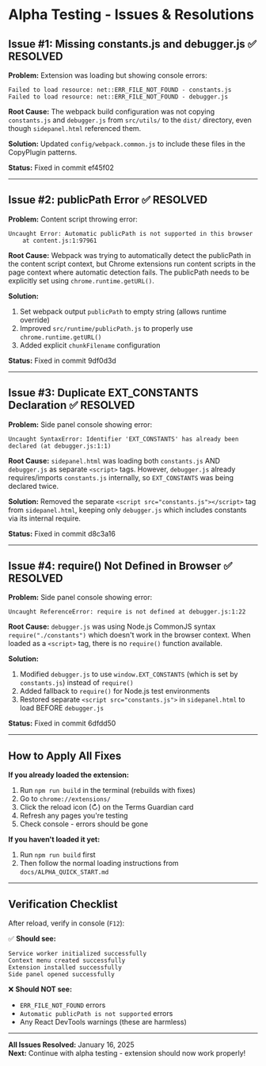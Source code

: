 # Alpha Testing - Issues & Resolutions

## Issue #1: Missing constants.js and debugger.js ✅ RESOLVED

**Problem:**
Extension was loading but showing console errors:
```
Failed to load resource: net::ERR_FILE_NOT_FOUND - constants.js
Failed to load resource: net::ERR_FILE_NOT_FOUND - debugger.js
```

**Root Cause:**
The webpack build configuration was not copying `constants.js` and `debugger.js` from `src/utils/` to the `dist/` directory, even though `sidepanel.html` referenced them.

**Solution:**
Updated `config/webpack.common.js` to include these files in the CopyPlugin patterns.

**Status:** Fixed in commit ef45f02

---

## Issue #2: publicPath Error ✅ RESOLVED

**Problem:**
Content script throwing error:
```
Uncaught Error: Automatic publicPath is not supported in this browser
    at content.js:1:97961
```

**Root Cause:**
Webpack was trying to automatically detect the publicPath in the content script context, but Chrome extensions run content scripts in the page context where automatic detection fails. The publicPath needs to be explicitly set using `chrome.runtime.getURL()`.

**Solution:**
1. Set webpack output `publicPath` to empty string (allows runtime override)
2. Improved `src/runtime/publicPath.js` to properly use `chrome.runtime.getURL()`
3. Added explicit `chunkFilename` configuration

**Status:** Fixed in commit 9df0d3d

---

## Issue #3: Duplicate EXT_CONSTANTS Declaration ✅ RESOLVED

**Problem:**
Side panel console showing error:
```
Uncaught SyntaxError: Identifier 'EXT_CONSTANTS' has already been declared (at debugger.js:1:1)
```

**Root Cause:**
`sidepanel.html` was loading both `constants.js` AND `debugger.js` as separate `<script>` tags. However, `debugger.js` already requires/imports `constants.js` internally, so `EXT_CONSTANTS` was being declared twice.

**Solution:**
Removed the separate `<script src="constants.js"></script>` tag from `sidepanel.html`, keeping only `debugger.js` which includes constants via its internal require.

**Status:** Fixed in commit d8c3a16

---

## Issue #4: require() Not Defined in Browser ✅ RESOLVED

**Problem:**
Side panel console showing error:
```
Uncaught ReferenceError: require is not defined at debugger.js:1:22
```

**Root Cause:**
`debugger.js` was using Node.js CommonJS syntax `require("./constants")` which doesn't work in the browser context. When loaded as a `<script>` tag, there is no `require()` function available.

**Solution:**
1. Modified `debugger.js` to use `window.EXT_CONSTANTS` (which is set by `constants.js`) instead of `require()`
2. Added fallback to `require()` for Node.js test environments
3. Restored separate `<script src="constants.js">` in `sidepanel.html` to load BEFORE `debugger.js`

**Status:** Fixed in commit 6dfdd50

---

## How to Apply All Fixes

**If you already loaded the extension:**
1. Run `npm run build` in the terminal (rebuilds with fixes)
2. Go to `chrome://extensions/`
3. Click the reload icon (↻) on the Terms Guardian card
4. Refresh any pages you're testing
5. Check console - errors should be gone

**If you haven't loaded it yet:**
1. Run `npm run build` first
2. Then follow the normal loading instructions from `docs/ALPHA_QUICK_START.md`

---

## Verification Checklist

After reload, verify in console (`F12`):

✅ **Should see:**
```
Service worker initialized successfully
Context menu created successfully
Extension installed successfully
Side panel opened successfully
```

❌ **Should NOT see:**
- `ERR_FILE_NOT_FOUND` errors
- `Automatic publicPath is not supported` errors
- Any React DevTools warnings (these are harmless)

---

**All Issues Resolved:** January 16, 2025  
**Next:** Continue with alpha testing - extension should now work properly!
